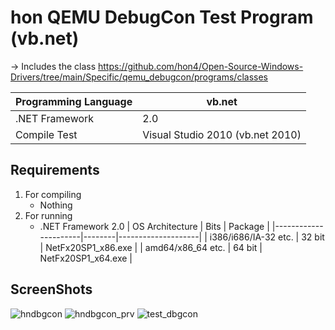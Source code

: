 # hon QEMU DebugCon Test Program (vb.net)
-> Includes the class https://github.com/hon4/Open-Source-Windows-Drivers/tree/main/Specific/qemu_debugcon/programs/classes

| Programming Language  | vb.net                           |
|-----------------------|----------------------------------|
| .NET Framework        | 2.0                              |
| Compile Test          | Visual Studio 2010 (vb.net 2010) |

## Requirements
1. For compiling
   + Nothing
2. For running
   + .NET Framework 2.0
     | OS Architecture      | Bits   | Package            |
     |----------------------|--------|--------------------|
     | i386/i686/IA-32 etc. | 32 bit | NetFx20SP1_x86.exe |
     | amd64/x86_64 etc.    | 64 bit | NetFx20SP1_x64.exe |

## ScreenShots
![hndbgcon](https://github.com/user-attachments/assets/3514020f-1809-43ec-be62-ed3db4b3aa9a)
![hndbgcon_prv](https://github.com/user-attachments/assets/d66786f2-3b98-41a7-b5d8-1e3cf71f739e)
![test_dbgcon](https://github.com/user-attachments/assets/955e30fc-ce92-42a2-aea4-c52d506df423)
